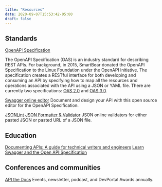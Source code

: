 ```yaml
---
title: "Resources"
date: 2020-09-07T15:53:42-05:00
draft: false
---
```


## Standards

[OpenAPI Specification](https://www.openapis.org/)

The OpenAPI Specification (OAS) is an industry standard for describing REST APIs.
For background, in 2015, SmartBear donated the OpenAPI Specification to the Linux Foundation under the OpenAPI Initiative. The specification creates a RESTful interface for both developing and consuming an API by specifying how to map all the resources and operations associated with the API using a JSON or YAML file. There are currently two specifications: [OAS 2.0](https://swagger.io/specification/v2/) and [OAS 3.0](https://swagger.io/specification/).

[Swagger online editor](https://editor.swagger.io/)
Document and design your API with this open source editor for the OpenAPI Specification.

[JSONLint](https://jsonlint.com/?code=)
[JSON Formatter & Validator](https://jsonformatter.curiousconcept.com/)
JSON online validators for either pasted JSON or pasted URL of a JSON file.

## Education 

[Documenting APIs: A guide for technical writers and engineers](https://idratherbewriting.com/learnapidoc/)
[Learn Swagger and the Open API Specification](https://www.udemy.com/course/learn-swagger-and-the-open-api-specification/)


## Conferences and communities

[API the Docs](https://apithedocs.org/) 
Events, newsletter, podcast, and DevPortal Awards annually.
